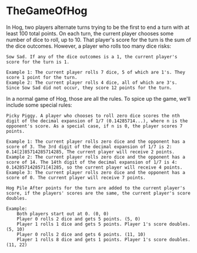 # TheGameOfHog
In Hog, two players alternate turns trying to be the first to end a turn with at least 100 total points. On each turn, the current player chooses some number of dice to roll, up to 10. That player's score for the turn is the sum of the dice outcomes. However, a player who rolls too many dice risks:

    Sow Sad. If any of the dice outcomes is a 1, the current player's score for the turn is 1.

    Example 1: The current player rolls 7 dice, 5 of which are 1's. They score 1 point for the turn.
    Example 2: The current player rolls 4 dice, all of which are 3's. Since Sow Sad did not occur, they score 12 points for the turn.

In a normal game of Hog, those are all the rules. To spice up the game, we'll include some special rules:

    Picky Piggy. A player who chooses to roll zero dice scores the nth digit of the decimal expansion of 1/7 (0.14285714...), where n is the opponent's score. As a special case, if n is 0, the player scores 7 points.

    Example 1: The current player rolls zero dice and the opponent has a score of 3. The 3rd digit of the decimal expansion of 1/7 is 2: 0.14[2]85714285714285, The current player will receive 2 points.
    Example 2: The current player rolls zero dice and the opponent has a score of 14. The 14th digit of the decimal expansion of 1/7 is 4: 0.1428571428571[4]285, so the current player will receive 4 points.
    Example 3: The current player rolls zero dice and the opponent has a score of 0. The current player will receive 7 points.

    Hog Pile After points for the turn are added to the current player's score, if the players' scores are the same, the current player's score doubles.

    Example:
        Both players start out at 0. (0, 0)
        Player 0 rolls 2 dice and gets 5 points. (5, 0)
        Player 1 rolls 1 dice and gets 5 points. Player 1's score doubles. (5, 10)
        Player 0 rolls 2 dice and gets 6 points. (11, 10)
        Player 1 rolls 8 dice and gets 1 points. Player 1's score doubles. (11, 22)

